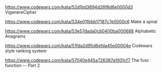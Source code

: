 https://www.codewars.com/kata/52d1bd3694d26f8d6e0000d3
 VigenèreCipher
 
 https://www.codewars.com/kata/534e01fbbb17187c7e0000c6
 Make a spiral

https://www.codewars.com/kata/53e57dada0cb0400ba000688
Alphabetic Anagrams


https://www.codewars.com/kata/51fda2d95d6efda45e00004e
Codewars style ranking system

https://www.codewars.com/kata/57040e445a726387a1001cf7
The fusc function -- Part 2
